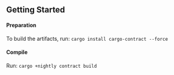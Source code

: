 ## Getting Started

#### Preparation
To build the artifacts, run:
``cargo install cargo-contract --force``

#### Compile

Run:
``cargo +nightly contract build`` 
